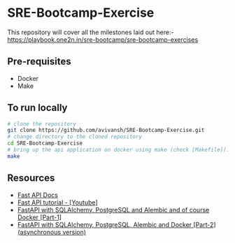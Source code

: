# SRE-Bootcamp-Exercise
This repository will cover all the milestones laid out here:- https://playbook.one2n.in/sre-bootcamp/sre-bootcamp-exercises

## Pre-requisites
- Docker
- Make


## To run locally

```bash
# clone the repository
git clone https://github.com/avivansh/SRE-Bootcamp-Exercise.git
# change directory to the cloned repository
cd SRE-Bootcamp-Exercise
# bring up the api application on docker using make (check [Makefile](./Makefile))
make
```

## Resources

- [Fast API Docs](https://fastapi.tiangolo.com/learn/)
- [Fast API tutorial - [Youtube]](https://www.youtube.com/watch?v=0sOvCWFmrtA&t=53s)
- [FastAPI with SQLAlchemy, PostgreSQL and Alembic and of course Docker [Part-1]](https://ahmed-nafies.medium.com/fastapi-with-sqlalchemy-postgresql-and-alembic-and-of-course-docker-f2b7411ee396)
- [FastAPI with SQLAlchemy, PostgreSQL, Alembic and Docker [Part-2] (asynchronous version)](https://ahmed-nafies.medium.com/tutorial-fastapi-sqlalchemy-postgresql-alembic-and-docker-part-2-asynchronous-version-8a339ce97e6d)



